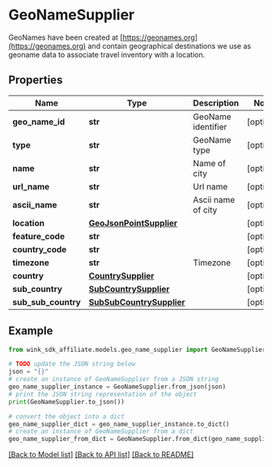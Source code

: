# GeoNameSupplier

GeoNames have been created at [https://geonames.org](https://geonames.org) and contain geographical destinations we use as geoname data to associate travel inventory with a location.

## Properties

Name | Type | Description | Notes
------------ | ------------- | ------------- | -------------
**geo_name_id** | **str** | GeoName identifier | [optional] 
**type** | **str** | GeoName type | [optional] 
**name** | **str** | Name of city | [optional] 
**url_name** | **str** | Url name | [optional] 
**ascii_name** | **str** | Ascii name of city | [optional] 
**location** | [**GeoJsonPointSupplier**](GeoJsonPointSupplier.md) |  | [optional] 
**feature_code** | **str** |  | [optional] 
**country_code** | **str** |  | [optional] 
**timezone** | **str** | Timezone | [optional] 
**country** | [**CountrySupplier**](CountrySupplier.md) |  | [optional] 
**sub_country** | [**SubCountrySupplier**](SubCountrySupplier.md) |  | [optional] 
**sub_sub_country** | [**SubSubCountrySupplier**](SubSubCountrySupplier.md) |  | [optional] 

## Example

```python
from wink_sdk_affiliate.models.geo_name_supplier import GeoNameSupplier

# TODO update the JSON string below
json = "{}"
# create an instance of GeoNameSupplier from a JSON string
geo_name_supplier_instance = GeoNameSupplier.from_json(json)
# print the JSON string representation of the object
print(GeoNameSupplier.to_json())

# convert the object into a dict
geo_name_supplier_dict = geo_name_supplier_instance.to_dict()
# create an instance of GeoNameSupplier from a dict
geo_name_supplier_from_dict = GeoNameSupplier.from_dict(geo_name_supplier_dict)
```
[[Back to Model list]](../README.md#documentation-for-models) [[Back to API list]](../README.md#documentation-for-api-endpoints) [[Back to README]](../README.md)


